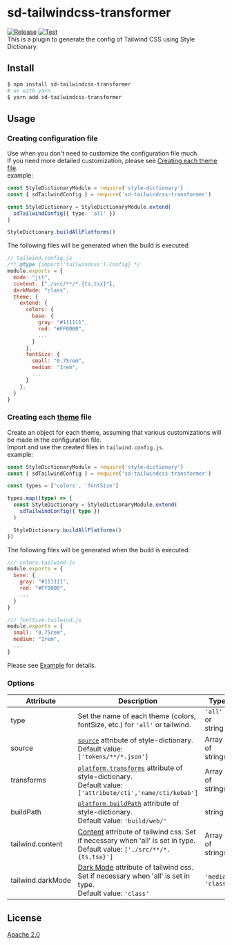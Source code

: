 # sd-tailwindcss-transformer

[![Release](https://badgen.net/github/release/nado1001/sd-tailwindcss-transformer)](https://badgen.net/github/release/nado1001/sd-tailwindcss-transformer)
[![Test](https://github.com/nado1001/sd-tailwindcss-transformer/actions/workflows/test.yml/badge.svg)](https://github.com/nado1001/sd-tailwindcss-transformer/actions/workflows/test.yml)  
This is a plugin to generate the config of Tailwind CSS using Style Dictionary.

## Install

```bash
$ npm install sd-tailwindcss-transformer
# or with yarn
$ yarn add sd-tailwindcss-transformer
```

## Usage

### Creating configuration file

Use when you don't need to customize the configuration file much.  
If you need more detailed customization, please see [Creating each theme file](https://github.com/nado1001/sd-tailwindcss-transformer#creating-each-theme-file).  
example:

```ts
const StyleDictionaryModule = require('style-dictionary')
const { sdTailwindConfig } = require('sd-tailwindcss-transformer')

const StyleDictionary = StyleDictionaryModule.extend(
  sdTailwindConfig({ type: 'all' })
)

StyleDictionary.buildAllPlatforms()
```

The following files will be generated when the build is executed:

```js
// tailwind.config.js
/** @type {import('tailwindcss').Config} */
module.exports = {
  mode: "jit",
  content: ["./src/**/*.{ts,tsx}"],
  darkMode: "class",
  theme: {
    extend: {
      colors: {
        base: {
          gray: "#111111",
          red: "#FF0000",
          ...
        }
      },
      fontSize: {
        small: "0.75rem",
        medium: "1rem",
        ...
      }
    },
  }
}
```

### Creating each [theme](https://tailwindcss.com/docs/configuration#theme) file

Create an object for each theme, assuming that various customizations will be made in the configuration file.  
Import and use the created files in `tailwind.config.js`.  
example:

```ts
const StyleDictionaryModule = require('style-dictionary')
const { sdTailwindConfig } = require('sd-tailwindcss-transformer')

const types = ['colors', 'fontSize']

types.map((type) => {
  const StyleDictionary = StyleDictionaryModule.extend(
    sdTailwindConfig({ type })
  )

  StyleDictionary.buildAllPlatforms()
})
```

The following files will be generated when the build is executed:

```js
/// colors.tailwind.js
module.exports = {
  base: {
    gray: "#111111",
    red: "#FF0000",
    ...
  }
}
```

```js
/// fontSize.tailwind.js
module.exports = {
  small: "0.75rem",
  medium: "1rem",
  ...
}
```

Please see [Example](https://github.com/nado1001/sd-tailwindcss-transformer/tree/main/example) for details.

### Options

| Attribute         | Description                                                                                                                                                                            | Type                |
| ----------------- | -------------------------------------------------------------------------------------------------------------------------------------------------------------------------------------- | ------------------- |
| type              | Set the name of each theme (colors, fontSize, etc.) for `'all'` or tailwind.                                                                                                           | `'all'` or string   |
| source            | [`source`](https://github.com/amzn/style-dictionary/blob/main/README.md#configjson) attribute of style-dictionary.<br>Default value: ` ['tokens/**/*.json']`                           | Array of strings    |
| transforms        | [`platform.transforms`](https://github.com/amzn/style-dictionary/blob/main/README.md#configjson) attribute of style-dictionary.<br>Default value: `['attribute/cti','name/cti/kebab']` | Array of strings    |
| buildPath         | [`platform.buildPath`](https://github.com/amzn/style-dictionary/blob/main/README.md#configjson) attribute of style-dictionary.<br>Default value: `'build/web/'`                        | string              |
| tailwind.content  | [Content](https://tailwindcss.com/docs/content-configuration) attribute of tailwind css. Set if necessary when 'all' is set in type. <br>Default value: `['./src/**/*.{ts,tsx}']`      | Array of strings    |
| tailwind.darkMode | [Dark Mode](https://tailwindcss.com/docs/dark-mode#toggling-dark-mode-manually) attribute of tailwind css. Set if necessary when 'all' is set in type. <br>Default value: `'class'`    | `'media'` `'class'` |

## License

[Apache 2.0](https://github.com/nado1001/sd-tailwindcss-transformer/blob/main/license)
